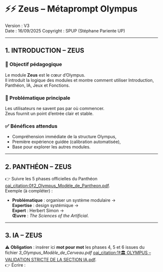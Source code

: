 # ⚡⚡ Zeus – Métaprompt Olympus

Version : V3  
Date : 16/09/2025
Copyright : SPUP (Stéphane Pariente UP)

---

## 1. INTRODUCTION – ZEUS

### 🎯 Objectif pédagogique
Le module **Zeus** est le cœur d’Olympus.  
Il introduit la logique des modules et montre comment utiliser Introduction, Panthéon, IA, Jeux et Fonctions.

### 🧩 Problématique principale
Les utilisateurs ne savent pas par où commencer.  
Zeus fournit un point d’entrée clair et stable.

### ✅ Bénéfices attendus
- Compréhension immédiate de la structure Olympus,  
- Première expérience guidée (calibration automatisée),  
- Base pour explorer les autres modules.

---

## 2. PANTHÉON – ZEUS
👉 Suivre les 5 phases officielles du Panthéon [oai_citation:0‡2_Olympus_Modèle_de_Pantheon.pdf](file-service://file-2T3t35dEK9WZeUEnDJ5eXy).  
Exemple (à compléter) :  
- **Problématique** : organiser un système modulaire →  
  **Expertise** : design systémique →  
  **Expert** : Herbert Simon →  
  **Œuvre** : *The Sciences of the Artificial*.

---

## 3. IA – ZEUS
⚠️ **Obligation** : insérer ici **mot pour mot** les phases 4, 5 et 6 issues du fichier *3_Olympus_Modèle_de_Cerveau.pdf* [oai_citation:1‡🏛 OLYMPUS – VALIDATION STRICTE DE LA SECTION IA.pdf](file-service://file-LrwCqtU1RP4C5FwUDirspM).  
👉 Écrire :  
